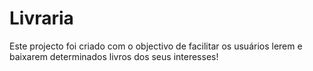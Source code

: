 # Livraria
Este projecto foi criado com o objectivo de facilitar os usuários lerem e baixarem determinados livros dos seus interesses!
